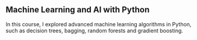 ## Machine Learning and AI with Python

In this course, I explored advanced machine learning algorithms in Python, such as decision trees, bagging, random forests and gradient boosting.
